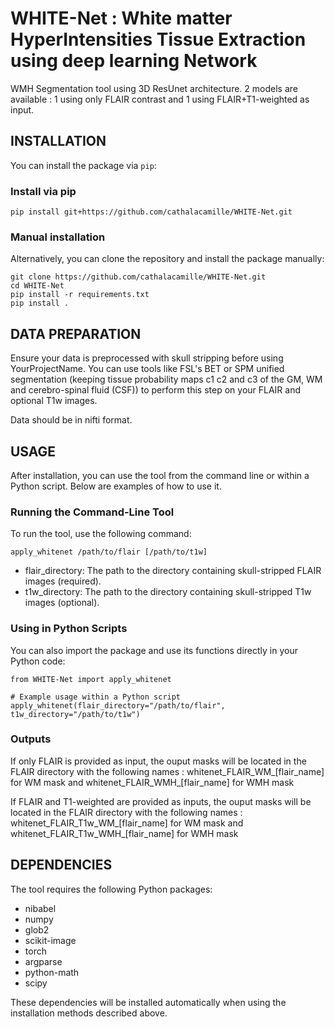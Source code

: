 # WHITE-Net : White matter HyperIntensities Tissue Extraction using deep learning Network

WMH Segmentation tool using 3D ResUnet architecture. 2 models are available : 1 using only FLAIR contrast and 1 using FLAIR+T1-weighted as input.

## INSTALLATION

You can install the package via `pip`:

### Install via pip 

```
pip install git+https://github.com/cathalacamille/WHITE-Net.git
```

### Manual installation
Alternatively, you can clone the repository and install the package manually:

```
git clone https://github.com/cathalacamille/WHITE-Net.git
cd WHITE-Net
pip install -r requirements.txt
pip install .
```

## DATA PREPARATION 

Ensure your data is preprocessed with skull stripping before using YourProjectName. 
You can use tools like FSL's BET or SPM unified segmentation (keeping tissue probability maps c1 c2 and c3 of the GM, WM and cerebro-spinal
fluid (CSF)) to perform this step on your FLAIR and optional T1w images.

Data should be in nifti format.

## USAGE 

After installation, you can use the tool from the command line or within a Python script. Below are examples of how to use it.

### Running the Command-Line Tool

To run the tool, use the following command:
```
apply_whitenet /path/to/flair [/path/to/t1w] 
```

* flair_directory: The path to the directory containing skull-stripped FLAIR images (required).
* t1w_directory: The path to the directory containing skull-stripped T1w images  (optional).

### Using in Python Scripts
You can also import the package and use its functions directly in your Python code:

```
from WHITE-Net import apply_whitenet

# Example usage within a Python script
apply_whitenet(flair_directory="/path/to/flair", t1w_directory="/path/to/t1w")
```

### Outputs

If only FLAIR is provided as input, the ouput masks will be located in the FLAIR directory with the following names :
whitenet_FLAIR_WM_[flair_name] for WM mask and whitenet_FLAIR_WMH_[flair_name] for WMH mask

If FLAIR and T1-weighted are provided as inputs, the ouput masks will be located in the FLAIR directory with the following names :
whitenet_FLAIR_T1w_WM_[flair_name] for WM mask and whitenet_FLAIR_T1w_WMH_[flair_name] for WMH mask
## DEPENDENCIES

The tool requires the following Python packages:

* nibabel
* numpy
* glob2
* scikit-image
* torch
* argparse
* python-math
* scipy

These dependencies will be installed automatically when using the installation methods described above.



